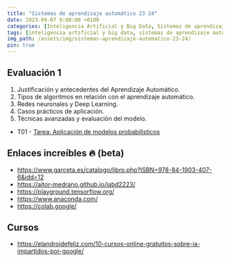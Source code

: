 ```yaml
---
title: "Sistemas de aprendizaje automático 23 24"
date: 2023-09-07 9:00:00 +0100
categories: [Inteligencia Artificial y Big Data, Sistemas de aprendizaje automático]
tags: [inteligencia artificial y big data, sistemas de aprendizaje automático]
img_path: /assets/img/sistemas-aprendizaje-automatico-23-24/
pin: true
---
```


## Evaluación 1

1. Justificación y antecedentes del Aprendizaje Automático.
2. Tipos de algoritmos en relación con el aprendizaje automático.
3. Redes neuronales y Deep Learning.
4. Casos prácticos de aplicación.
5. Técnicas avanzadas y evaluación del modelo.

- T01 - [Tarea: Aplicación de modelos probabilísticos](/posts/tarea-aplicacion-modelos-probabilisticos/)

## Enlaces increíbles 🔥 (beta)

- <https://www.garceta.es/catalogo/libro.php?ISBN=978-84-1903-407-6&idd=12>
- <https://aitor-medrano.github.io/iabd2223/>
- <https://playground.tensorflow.org/>
- <https://www.anaconda.com/>
- <https://colab.google/>

## Cursos

- <https://elandroidefeliz.com/10-cursos-online-gratuitos-sobre-ia-impartidos-por-google/>